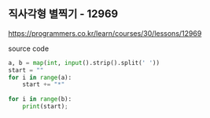 ## 직사각형 별찍기 - 12969

https://programmers.co.kr/learn/courses/30/lessons/12969



source code

```python
a, b = map(int, input().strip().split(' '))
start = ""
for i in range(a):
    start += "*"
    
for i in range(b):
    print(start);

```

